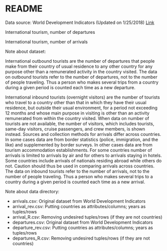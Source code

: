 # README
Data source: World Development Indicators (Updated on 1/25/2018) <a href="https://data.worldbank.org/indicator/ST.INT.ARVL">Link</a>

International tourism, number of departures

International tourism, number of arrivals

Note about dataset:

International outbound tourists are the number of departures that people make from their country of usual residence to any other country for any purpose other than a remunerated activity in the country visited. The data on outbound tourists refer to the number of departures, not to the number of people traveling. Thus a person who makes several trips from a country during a given period is counted each time as a new departure.

International inbound tourists (overnight visitors) are the number of tourists who travel to a country other than that in which they have their usual residence, but outside their usual environment, for a period not exceeding 12 months and whose main purpose in visiting is other than an activity remunerated from within the country visited. When data on number of tourists are not available, the number of visitors, which includes tourists, same-day visitors, cruise passengers, and crew members, is shown instead. Sources and collection methods for arrivals differ across countries. In some cases data are from border statistics (police, immigration, and the like) and supplemented by border surveys. In other cases data are from tourism accommodation establishments. For some countries number of arrivals is limited to arrivals by air and for others to arrivals staying in hotels. Some countries include arrivals of nationals residing abroad while others do not. Caution should thus be used in comparing arrivals across countries. The data on inbound tourists refer to the number of arrivals, not to the number of people traveling. Thus a person who makes several trips to a country during a given period is counted each time as a new arrival.

Note about data directory:
- arrivals.csv: Original dataset from World Development Indicators
- arrival_rev.csv: Putting countries as attributes/columns; years as tuples/rows
- arrival_R.csv: Removing undesired tuples/rows (if they are not countries)
- departures.csv: Original dataset from World Development Indicators
- departure_rev.csv: Putting countries as attributes/columns; years as tuples/rows
- departures_R.csv: Removing undesired tuples/rows (if they are not countries)